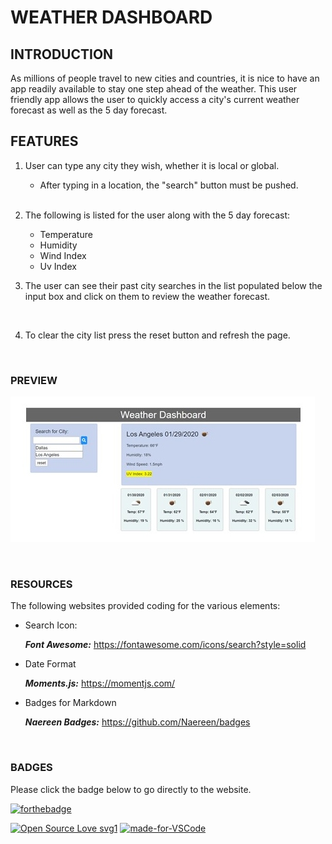 # WEATHER DASHBOARD

## INTRODUCTION
 As millions of people travel to new cities and countries, it is nice to have an app readily available to stay one step ahead of the weather.  This user friendly app allows the user to quickly access a city's current weather forecast as well as the 5 day forecast.


## FEATURES
   1. User can type any city they wish, whether it is local or global.
      * After typing in a location, the "search" button must be pushed.
    <br>
    <br>

   2. The following is listed for the user along with the 5 day forecast:
      * Temperature
      * Humidity
      * Wind Index
      * Uv Index
    <br>
    

3. The user can see their past city searches in the list populated below the input box and click on them to review the weather forecast.

<br>

4. To clear the city list press the reset button and refresh the page.

<br>


### PREVIEW

![image](assets/weather_dashboard.jpg)

<br>

### RESOURCES

The following websites provided coding for the various elements:

* Search Icon:

    ***Font Awesome:*** https://fontawesome.com/icons/search?style=solid


* Date Format

    ***Moments.js:***  https://momentjs.com/


* Badges for Markdown

    ***Naereen Badges:*** https://github.com/Naereen/badges


<br>

### BADGES
Please click the badge below to go directly to the website.

[![forthebadge](https://forthebadge.com/images/badges/check-it-out.svg)](https://lturner19.github.io/weather_dashboard/)

[![Open Source Love svg1](https://badges.frapsoft.com/os/v1/open-source.svg?v=103)](https://github.com/ellerbrock/open-source-badges/)
[![made-for-VSCode](https://img.shields.io/badge/Made%20for-VSCode-1f425f.svg)](https://code.visualstudio.com/)











